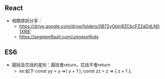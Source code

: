 ## React
- 相關資訊分享：
	- https://drive.google.com/drive/folders/0B72yGblnRZCbcFZ2aDdLN01XRlE
	- https://segmentfault.com/u/eyesofkids

## ES6
* 圓括及花括的差別：圓括會return，花括不會return
	- ex:如下
const yy = y =>(
	y + 1
);
const zz = z => {
	z + 1
};

